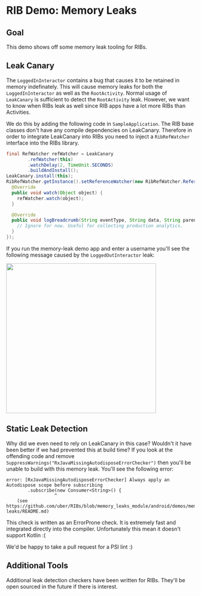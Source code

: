 
# RIB Demo: Memory Leaks

## Goal

This demo shows off some memory leak tooling for RIBs.

## Leak Canary

The `LoggedInInteractor` contains a bug that causes it to be retained in memory indefinately. This will cause memory leaks for both the `LoggedInInteractor` as well as the `RootActivity`. Normal usage of `LeakCanary` is sufficient to detect the `RootActivity` leak. However, we want to know when RIBs leak as well since RIB apps have a lot more RIBs than Activities.

We do this by adding the following code in `SampleApplication`. The RIB base classes don't have any compile dependencies on LeakCanary. Therefore in order to integrate LeakCanary into RIBs you need to inject a `RibRefWatcher` interface into the RIBs library.

```java
final RefWatcher refWatcher = LeakCanary
        .refWatcher(this)
        .watchDelay(2, TimeUnit.SECONDS)
        .buildAndInstall();
LeakCanary.install(this);
RibRefWatcher.getInstance().setReferenceWatcher(new RibRefWatcher.ReferenceWatcher() {
  @Override
  public void watch(Object object) {
    refWatcher.watch(object);
  }

  @Override
  public void logBreadcrumb(String eventType, String data, String parent) {
    // Ignore for now. Useful for collecting production analytics.
  }
});
```

If you run the memory-leak demo app and enter a username you'll see the following message caused by the `LoggedOutInteractor` leak:

<img src="https://github.com/uber/RIBs/blob/assets/tutorial_assets/android/leak_canary_small.png?raw=true" width="400">

## Static Leak Detection

Why did we even need to rely on LeakCanary in this case? Wouldn't it have been better if we had prevented this at build time? If you look at the offending code and remove `SuppressWarnings("RxJavaMissingAutodisposeErrorChecker")` then you'll be unable to build with this memory leak. You'll see the following error:

```
error: [RxJavaMissingAutodisposeErrorChecker] Always apply an Autodispose scope before subscribing
        .subscribe(new Consumer<String>() {
                  ^
    (see https://github.com/uber/RIBs/blob/memory_leaks_module/android/demos/memory-leaks/README.md)
```

This check is written as an ErrorProne check. It is extremely fast and integrated directly into the compiler. Unfortunately this mean it doesn't support Kotlin :(

We'd be happy to take a pull request for a PSI lint  :)

## Additional Tools

Additional leak detection checkers have been written for RIBs. They'll be open sourced in the future if there is interest.

